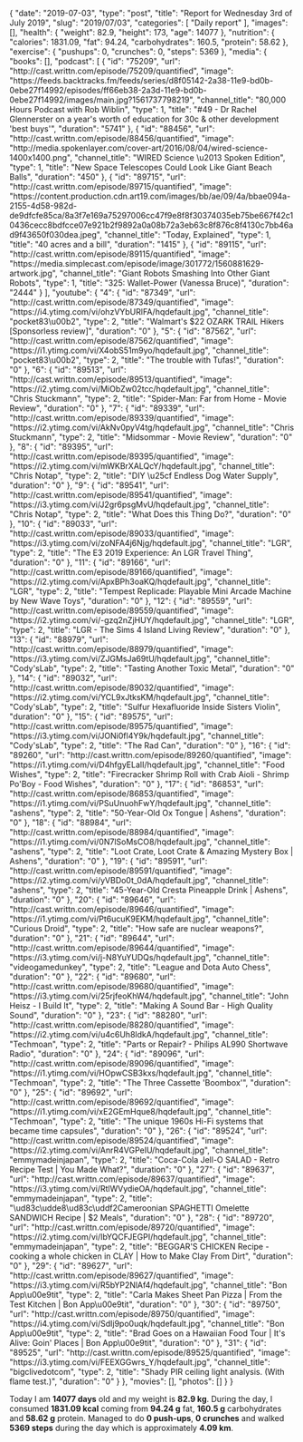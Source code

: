 {
    "date": "2019-07-03",
    "type": "post",
    "title": "Report for Wednesday 3rd of July 2019",
    "slug": "2019\/07\/03",
    "categories": [
        "Daily report"
    ],
    "images": [],
    "health": {
        "weight": 82.9,
        "height": 173,
        "age": 14077
    },
    "nutrition": {
        "calories": 1831.09,
        "fat": 94.24,
        "carbohydrates": 160.5,
        "protein": 58.62
    },
    "exercise": {
        "pushups": 0,
        "crunches": 0,
        "steps": 5369
    },
    "media": {
        "books": [],
        "podcast": [
            {
                "id": "75209",
                "url": "http:\/\/cast.writtn.com\/episode\/75209\/quantified",
                "image": "https:\/\/feeds.backtracks.fm\/feeds\/series\/d8f05142-2a38-11e9-bd0b-0ebe27f14992\/episodes\/ff66eb38-2a3d-11e9-bd0b-0ebe27f14992\/images\/main.jpg?1561737798219",
                "channel_title": "80,000 Hours Podcast with Rob Wiblin",
                "type": 1,
                "title": "#49 - Dr Rachel Glennerster on a year's worth of education for 30c & other development 'best buys'",
                "duration": "5741"
            },
            {
                "id": "88456",
                "url": "http:\/\/cast.writtn.com\/episode\/88456\/quantified",
                "image": "http:\/\/media.spokenlayer.com\/cover-art\/2016\/08\/04\/wired-science-1400x1400.png",
                "channel_title": "WIRED Science \u2013 Spoken Edition",
                "type": 1,
                "title": "New Space Telescopes Could Look Like Giant Beach Balls",
                "duration": "450"
            },
            {
                "id": "89715",
                "url": "http:\/\/cast.writtn.com\/episode\/89715\/quantified",
                "image": "https:\/\/content.production.cdn.art19.com\/images\/bb\/ae\/09\/4a\/bbae094a-2155-4d58-982d-de9dfcfe85ca\/8a3f7e169a75297006cc47f9e8f8f30374035eb75be667f42c10436cecc8bdfcce07e921b2f9892a0a08b72a3eb63c8f876c8f4130c7bb46ad9f43650f030dea.jpeg",
                "channel_title": "Today, Explained",
                "type": 1,
                "title": "40 acres and a bill",
                "duration": "1415"
            },
            {
                "id": "89115",
                "url": "http:\/\/cast.writtn.com\/episode\/89115\/quantified",
                "image": "https:\/\/media.simplecast.com\/episode\/image\/301772\/1560881629-artwork.jpg",
                "channel_title": "Giant Robots Smashing Into Other Giant Robots",
                "type": 1,
                "title": "325: Wallet-Power (Vanessa Bruce)",
                "duration": "2444"
            }
        ],
        "youtube": {
            "4": {
                "id": "87349",
                "url": "http:\/\/cast.writtn.com\/episode\/87349\/quantified",
                "image": "https:\/\/i4.ytimg.com\/vi\/ohzVYbURlFA\/hqdefault.jpg",
                "channel_title": "pocket83\u00b2",
                "type": 2,
                "title": "Walmart's $22 OZARK TRAIL Hikers [Sponsorless review]",
                "duration": "0"
            },
            "5": {
                "id": "87562",
                "url": "http:\/\/cast.writtn.com\/episode\/87562\/quantified",
                "image": "https:\/\/i1.ytimg.com\/vi\/X4obS51m9yo\/hqdefault.jpg",
                "channel_title": "pocket83\u00b2",
                "type": 2,
                "title": "The trouble with Tufas!",
                "duration": "0"
            },
            "6": {
                "id": "89513",
                "url": "http:\/\/cast.writtn.com\/episode\/89513\/quantified",
                "image": "https:\/\/i2.ytimg.com\/vi\/MiObZw02tcc\/hqdefault.jpg",
                "channel_title": "Chris Stuckmann",
                "type": 2,
                "title": "Spider-Man: Far from Home - Movie Review",
                "duration": "0"
            },
            "7": {
                "id": "89339",
                "url": "http:\/\/cast.writtn.com\/episode\/89339\/quantified",
                "image": "https:\/\/i2.ytimg.com\/vi\/AkNv0pyV4tg\/hqdefault.jpg",
                "channel_title": "Chris Stuckmann",
                "type": 2,
                "title": "Midsommar - Movie Review",
                "duration": "0"
            },
            "8": {
                "id": "89395",
                "url": "http:\/\/cast.writtn.com\/episode\/89395\/quantified",
                "image": "https:\/\/i2.ytimg.com\/vi\/mWKBrXALQcY\/hqdefault.jpg",
                "channel_title": "Chris Notap",
                "type": 2,
                "title": "DIY \u25cf  Endless Dog Water Supply",
                "duration": "0"
            },
            "9": {
                "id": "89541",
                "url": "http:\/\/cast.writtn.com\/episode\/89541\/quantified",
                "image": "https:\/\/i3.ytimg.com\/vi\/J2gr6psgMvU\/hqdefault.jpg",
                "channel_title": "Chris Notap",
                "type": 2,
                "title": "What Does this Thing Do?",
                "duration": "0"
            },
            "10": {
                "id": "89033",
                "url": "http:\/\/cast.writtn.com\/episode\/89033\/quantified",
                "image": "https:\/\/i3.ytimg.com\/vi\/zoNFA4j6Njg\/hqdefault.jpg",
                "channel_title": "LGR",
                "type": 2,
                "title": "The E3 2019 Experience: An LGR Travel Thing",
                "duration": "0"
            },
            "11": {
                "id": "89166",
                "url": "http:\/\/cast.writtn.com\/episode\/89166\/quantified",
                "image": "https:\/\/i2.ytimg.com\/vi\/ApxBPh3oaKQ\/hqdefault.jpg",
                "channel_title": "LGR",
                "type": 2,
                "title": "Tempest Replicade: Playable Mini Arcade Machine by New Wave Toys",
                "duration": "0"
            },
            "12": {
                "id": "89559",
                "url": "http:\/\/cast.writtn.com\/episode\/89559\/quantified",
                "image": "https:\/\/i2.ytimg.com\/vi\/-gzq2nZjHUY\/hqdefault.jpg",
                "channel_title": "LGR",
                "type": 2,
                "title": "LGR - The Sims 4 Island Living Review",
                "duration": "0"
            },
            "13": {
                "id": "88979",
                "url": "http:\/\/cast.writtn.com\/episode\/88979\/quantified",
                "image": "https:\/\/i3.ytimg.com\/vi\/ZJGMsJa69tU\/hqdefault.jpg",
                "channel_title": "Cody'sLab",
                "type": 2,
                "title": "Tasting Another Toxic Metal",
                "duration": "0"
            },
            "14": {
                "id": "89032",
                "url": "http:\/\/cast.writtn.com\/episode\/89032\/quantified",
                "image": "https:\/\/i2.ytimg.com\/vi\/YCL9xJtksKM\/hqdefault.jpg",
                "channel_title": "Cody'sLab",
                "type": 2,
                "title": "Sulfur Hexafluoride Inside Sisters Violin",
                "duration": "0"
            },
            "15": {
                "id": "89575",
                "url": "http:\/\/cast.writtn.com\/episode\/89575\/quantified",
                "image": "https:\/\/i3.ytimg.com\/vi\/JONi0fl4Y9k\/hqdefault.jpg",
                "channel_title": "Cody'sLab",
                "type": 2,
                "title": "The Rad Can",
                "duration": "0"
            },
            "16": {
                "id": "89260",
                "url": "http:\/\/cast.writtn.com\/episode\/89260\/quantified",
                "image": "https:\/\/i1.ytimg.com\/vi\/D4hfgyELalI\/hqdefault.jpg",
                "channel_title": "Food Wishes",
                "type": 2,
                "title": "Firecracker Shrimp Roll with Crab Aioli - Shrimp Po'Boy - Food Wishes",
                "duration": "0"
            },
            "17": {
                "id": "86853",
                "url": "http:\/\/cast.writtn.com\/episode\/86853\/quantified",
                "image": "https:\/\/i1.ytimg.com\/vi\/PSuUnuohFwY\/hqdefault.jpg",
                "channel_title": "ashens",
                "type": 2,
                "title": "50-Year-Old Ox Tongue | Ashens",
                "duration": "0"
            },
            "18": {
                "id": "88984",
                "url": "http:\/\/cast.writtn.com\/episode\/88984\/quantified",
                "image": "https:\/\/i1.ytimg.com\/vi\/0N7lSoMsCO8\/hqdefault.jpg",
                "channel_title": "ashens",
                "type": 2,
                "title": "Loot Crate,  Loot Crate & Amazing Mystery Box | Ashens",
                "duration": "0"
            },
            "19": {
                "id": "89591",
                "url": "http:\/\/cast.writtn.com\/episode\/89591\/quantified",
                "image": "https:\/\/i2.ytimg.com\/vi\/yVBDo0t_0dA\/hqdefault.jpg",
                "channel_title": "ashens",
                "type": 2,
                "title": "45-Year-Old Cresta Pineapple Drink | Ashens",
                "duration": "0"
            },
            "20": {
                "id": "89646",
                "url": "http:\/\/cast.writtn.com\/episode\/89646\/quantified",
                "image": "https:\/\/i1.ytimg.com\/vi\/Pt6ucuK9EKM\/hqdefault.jpg",
                "channel_title": "Curious Droid",
                "type": 2,
                "title": "How safe are nuclear weapons?",
                "duration": "0"
            },
            "21": {
                "id": "89644",
                "url": "http:\/\/cast.writtn.com\/episode\/89644\/quantified",
                "image": "https:\/\/i3.ytimg.com\/vi\/j-N8YuYUDQs\/hqdefault.jpg",
                "channel_title": "videogamedunkey",
                "type": 2,
                "title": "League and Dota Auto Chess",
                "duration": "0"
            },
            "22": {
                "id": "89680",
                "url": "http:\/\/cast.writtn.com\/episode\/89680\/quantified",
                "image": "https:\/\/i3.ytimg.com\/vi\/25rjfeoKhW4\/hqdefault.jpg",
                "channel_title": "John Heisz - I Build It",
                "type": 2,
                "title": "Making A Sound Bar - High Quality Sound",
                "duration": "0"
            },
            "23": {
                "id": "88280",
                "url": "http:\/\/cast.writtn.com\/episode\/88280\/quantified",
                "image": "https:\/\/i2.ytimg.com\/vi\/u4c6Uh8ldkA\/hqdefault.jpg",
                "channel_title": "Techmoan",
                "type": 2,
                "title": "Parts or Repair? - Philips AL990 Shortwave Radio",
                "duration": "0"
            },
            "24": {
                "id": "89096",
                "url": "http:\/\/cast.writtn.com\/episode\/89096\/quantified",
                "image": "https:\/\/i1.ytimg.com\/vi\/HOpwCSB3kxs\/hqdefault.jpg",
                "channel_title": "Techmoan",
                "type": 2,
                "title": "The Three Cassette 'Boombox'",
                "duration": "0"
            },
            "25": {
                "id": "89692",
                "url": "http:\/\/cast.writtn.com\/episode\/89692\/quantified",
                "image": "https:\/\/i1.ytimg.com\/vi\/xE2GEmHque8\/hqdefault.jpg",
                "channel_title": "Techmoan",
                "type": 2,
                "title": "The unique 1960s Hi-Fi systems that became time capsules",
                "duration": "0"
            },
            "26": {
                "id": "89524",
                "url": "http:\/\/cast.writtn.com\/episode\/89524\/quantified",
                "image": "https:\/\/i2.ytimg.com\/vi\/AnrR4VGPeIU\/hqdefault.jpg",
                "channel_title": "emmymadeinjapan",
                "type": 2,
                "title": "Coca-Cola Jell-O SALAD - Retro Recipe Test | You Made What?",
                "duration": "0"
            },
            "27": {
                "id": "89637",
                "url": "http:\/\/cast.writtn.com\/episode\/89637\/quantified",
                "image": "https:\/\/i3.ytimg.com\/vi\/RtlWVydieOA\/hqdefault.jpg",
                "channel_title": "emmymadeinjapan",
                "type": 2,
                "title": "\ud83c\udde8\ud83c\uddf2Cameroonian SPAGHETTI Omelette SANDWICH Recipe | $2 Meals",
                "duration": "0"
            },
            "28": {
                "id": "89720",
                "url": "http:\/\/cast.writtn.com\/episode\/89720\/quantified",
                "image": "https:\/\/i2.ytimg.com\/vi\/IbYQCFJEGPI\/hqdefault.jpg",
                "channel_title": "emmymadeinjapan",
                "type": 2,
                "title": "BEGGAR'S CHICKEN Recipe - cooking a whole chicken in CLAY | How to Make Clay From Dirt",
                "duration": "0"
            },
            "29": {
                "id": "89627",
                "url": "http:\/\/cast.writtn.com\/episode\/89627\/quantified",
                "image": "https:\/\/i3.ytimg.com\/vi\/R5bYP2NlAf4\/hqdefault.jpg",
                "channel_title": "Bon App\u00e9tit",
                "type": 2,
                "title": "Carla Makes Sheet Pan Pizza | From the Test Kitchen | Bon App\u00e9tit",
                "duration": "0"
            },
            "30": {
                "id": "89750",
                "url": "http:\/\/cast.writtn.com\/episode\/89750\/quantified",
                "image": "https:\/\/i4.ytimg.com\/vi\/SdIj9po0uqk\/hqdefault.jpg",
                "channel_title": "Bon App\u00e9tit",
                "type": 2,
                "title": "Brad Goes on a Hawaiian Food Tour | It's Alive: Goin' Places | Bon App\u00e9tit",
                "duration": "0"
            },
            "31": {
                "id": "89525",
                "url": "http:\/\/cast.writtn.com\/episode\/89525\/quantified",
                "image": "https:\/\/i3.ytimg.com\/vi\/FEEXGGwrs_Y\/hqdefault.jpg",
                "channel_title": "bigclivedotcom",
                "type": 2,
                "title": "Shady PIR ceiling light analysis.  (With flame test.)",
                "duration": "0"
            }
        },
        "movies": [],
        "photos": []
    }
}

Today I am <strong>14077 days</strong> old and my weight is <strong>82.9 kg</strong>. During the day, I consumed <strong>1831.09 kcal</strong> coming from <strong>94.24 g</strong> fat, <strong>160.5 g</strong> carbohydrates and <strong>58.62 g</strong> protein. Managed to do <strong>0 push-ups</strong>, <strong>0 crunches</strong> and walked <strong>5369 steps</strong> during the day which is approximately <strong>4.09 km</strong>.